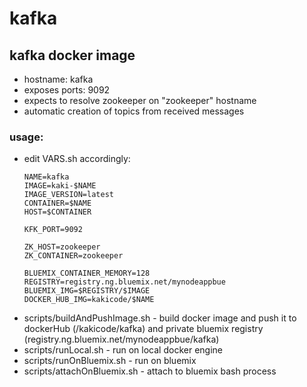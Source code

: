 # kafka
## kafka docker image

- hostname: kafka
- exposes ports: 9092
- expects to resolve zookeeper on "zookeeper" hostname
- automatic creation of topics from received messages

### usage:

- edit VARS.sh accordingly:
  ```
  NAME=kafka
  IMAGE=kaki-$NAME
  IMAGE_VERSION=latest
  CONTAINER=$NAME
  HOST=$CONTAINER

  KFK_PORT=9092

  ZK_HOST=zookeeper
  ZK_CONTAINER=zookeeper

  BLUEMIX_CONTAINER_MEMORY=128
  REGISTRY=registry.ng.bluemix.net/mynodeappbue
  BLUEMIX_IMG=$REGISTRY/$IMAGE
  DOCKER_HUB_IMG=kakicode/$NAME
  ```
- scripts/buildAndPushImage.sh - build docker image and push it to dockerHub (/kakicode/kafka) and private bluemix registry (registry.ng.bluemix.net/mynodeappbue/kafka)
- scripts/runLocal.sh - run on local docker engine
- scripts/runOnBluemix.sh - run on bluemix
- scripts/attachOnBluemix.sh - attach to bluemix bash process
